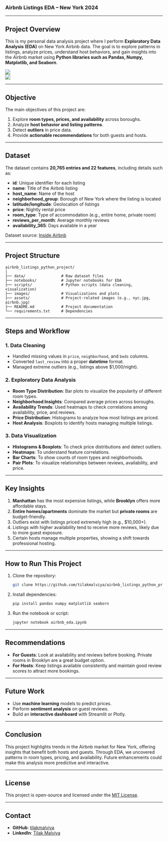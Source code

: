### Airbnb Listings EDA – New York 2024

---

## Project Overview

This is my personal data analysis project where I perform **Exploratory Data Analysis (EDA)** on New York Airbnb data. The goal is to explore patterns in listings, analyze prices, understand host behaviors, and gain insights into the Airbnb market using **Python libraries such as Pandas, Numpy, Matplotlib, and Seaborn**.

![](assets/nyc.jpg)  
![](assets/airbnb.jpg)

---

## Objective

The main objectives of this project are:

1. Explore **room types, prices, and availability** across boroughs.
2. Analyze **host behavior and listing patterns**.
3. Detect **outliers** in price data.
4. Provide **actionable recommendations** for both guests and hosts.

---

## Dataset

The dataset contains **20,765 entries and 22 features**, including details such as:

- **id**: Unique identifier for each listing
- **name**: Title of the Airbnb listing
- **host_name**: Name of the host
- **neighborhood_group**: Borough of New York where the listing is located
- **latitude/longitude**: Geolocation of listings
- **price**: Nightly rental price
- **room_type**: Type of accommodation (e.g., entire home, private room)
- **reviews_per_month**: Average monthly reviews
- **availability_365**: Days available in a year

Dataset source: [Inside Airbnb](http://insideairbnb.com/get-the-data/)

---

## Project Structure

```
airbnb_listings_python_project/
│
├── data/                # Raw dataset files
├── notebooks/           # Jupyter notebooks for EDA
├── scripts/             # Python scripts (data cleaning, visualization)
├── images/              # Visualizations and plots
├── assets/              # Project-related images (e.g., nyc.jpg, airbnb.jpg)
├── README.md            # Project documentation
└── requirements.txt     # Dependencies
```

---

## Steps and Workflow

### 1. Data Cleaning

- Handled missing values in `price`, `neighborhood`, and `beds` columns.
- Converted `last_review` into a proper **datetime** format.
- Managed extreme outliers (e.g., listings above $1,000/night).

### 2. Exploratory Data Analysis

- **Room Type Distribution**: Bar plots to visualize the popularity of different room types.
- **Neighborhood Insights**: Compared average prices across boroughs.
- **Availability Trends**: Used heatmaps to check correlations among availability, price, and reviews.
- **Price Distribution**: Histograms to analyze how most listings are priced.
- **Host Analysis**: Boxplots to identify hosts managing multiple listings.

### 3. Data Visualization

- **Histograms & Boxplots**: To check price distributions and detect outliers.
- **Heatmaps**: To understand feature correlations.
- **Bar Charts**: To show counts of room types and neighborhoods.
- **Pair Plots**: To visualize relationships between reviews, availability, and price.

---

## Key Insights

1. **Manhattan** has the most expensive listings, while **Brooklyn** offers more affordable stays.
2. **Entire homes/apartments** dominate the market but **private rooms** are budget-friendly.
3. Outliers exist with listings priced extremely high (e.g., $10,000+).
4. Listings with higher availability tend to receive more reviews, likely due to more guest exposure.
5. Certain hosts manage multiple properties, showing a shift towards professional hosting.

---

## How to Run This Project

1. Clone the repository:
   ```bash
   git clone https://github.com/tilakmalviya/airbnb_listings_python_project.git
   ```
2. Install dependencies:
   ```bash
   pip install pandas numpy matplotlib seaborn
   ```
3. Run the notebook or script:
   ```bash
   jupyter notebook airbnb_eda.ipynb
   ```

---

## Recommendations

- **For Guests**: Look at availability and reviews before booking. Private rooms in Brooklyn are a great budget option.
- **For Hosts**: Keep listings available consistently and maintain good review scores to attract more bookings.

---

## Future Work

- Use **machine learning** models to predict prices.
- Perform **sentiment analysis** on guest reviews.
- Build an **interactive dashboard** with Streamlit or Plotly.

---

## Conclusion

This project highlights trends in the Airbnb market for New York, offering insights that benefit both hosts and guests. Through EDA, we uncovered patterns in room types, pricing, and availability. Future enhancements could make this analysis more predictive and interactive.

---

## License

This project is open-source and licensed under the [MIT License](https://opensource.org/licenses/MIT).

---

## Contact

- **GitHub**: [tilakmalviya](https://github.com/tilakmalviya)
- **LinkedIn**: [Tilak Malviya](https://www.linkedin.com/in/tilak-malviya-6596512b8/)
